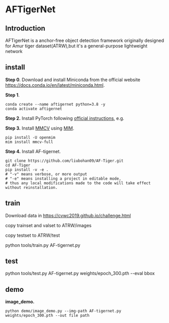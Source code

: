 # AFTigerNet
## Introduction

AFTigerNet is a anchor-free object detection framework originally designed for Amur tiger dataset(ATRW),but it's a general-purpose lightweight network

## install

**Step 0**. Download and install Miniconda from the official website https://docs.conda.io/en/latest/miniconda.html.

**Step 1**.
```shell
conda create --name aftigernet python=3.8 -y
conda activate aftigernet
```

**Step 2.** Install PyTorch following [official instructions](https://pytorch.org/get-started/locally/), e.g.

**Step 3.** Install [MMCV](https://github.com/open-mmlab/mmcv) using [MIM](https://github.com/open-mmlab/mim).

```shell
pip install -U openmim
mim install mmcv-full
```
**Step 4.** Install AF-tigernet.


```shell
git clone https://github.com/liubohan09/AF-Tiger.git
cd AF-Tiger
pip install -v -e .
# "-v" means verbose, or more output
# "-e" means installing a project in editable mode,
# thus any local modifications made to the code will take effect without reinstallation.
```


## train

Download data in https://cvwc2019.github.io/challenge.html

copy trainset and valset to ATRW/images

copy testset to ATRW/test

python tools/train.py AF-tigernet.py

## test

python tools/test.py AF-tigernet.py weights/epoch_300.pth  --eval bbox

## demo

**image_demo.**

```shell
python demo/image_demo.py --img-path AF-tigernet.py weights/epoch_300.pth --out file path
```

